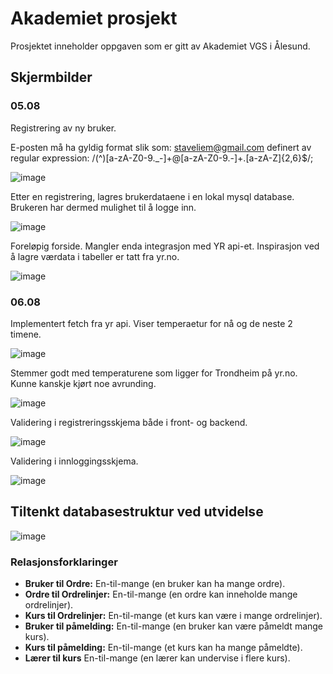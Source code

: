 # Akademiet prosjekt
Prosjektet inneholder oppgaven som er gitt av Akademiet VGS i Ålesund.

## Skjermbilder
### 05.08
Registrering av ny bruker. 

E-posten må ha gyldig format slik som: staveliem@gmail.com 
definert av regular expression:  /(^)[a-zA-Z0-9._-]+@[a-zA-Z0-9.-]+\.[a-zA-Z]{2,6}$/;


![image](https://github.com/user-attachments/assets/a4dab948-79b3-4b12-89b4-fd496811d668)

Etter en registrering, lagres brukerdataene i en lokal mysql database. Brukeren har dermed mulighet til å logge inn.

![image](https://github.com/user-attachments/assets/7e9d1630-75af-47b1-b177-acfd4a712b09)

Foreløpig forside. Mangler enda integrasjon med YR api-et. Inspirasjon ved å lagre værdata i tabeller er tatt fra yr.no.

![image](https://github.com/user-attachments/assets/db947681-353e-4ff1-904d-05d99c923ea3)

### 06.08

Implementert fetch fra yr api. Viser temperaetur for nå og de neste 2 timene. 

![image](https://github.com/user-attachments/assets/1305df29-b776-42e3-8463-9240a20cf71d)

Stemmer godt med temperaturene som ligger for Trondheim på yr.no. Kunne kanskje kjørt noe avrunding.

![image](https://github.com/user-attachments/assets/60f1d5a2-fe22-45bf-8c66-d2b519a269cf)

Validering i registreringsskjema både i front- og backend.

![image](https://github.com/user-attachments/assets/5672354a-da2e-48cd-aa84-10dbe22b6785)

Validering i innloggingsskjema.

![image](https://github.com/user-attachments/assets/0276e45c-7826-41a7-bb19-b6c95330f643)



## Tiltenkt databasestruktur ved utvidelse

![image](https://github.com/user-attachments/assets/2f2f8611-72f7-4df4-ae3b-80d331fa356e)


### Relasjonsforklaringer

- **Bruker til Ordre:** En-til-mange (en bruker kan ha mange ordre).
- **Ordre til Ordrelinjer:** En-til-mange (en ordre kan inneholde mange ordrelinjer).
- **Kurs til Ordrelinjer:** En-til-mange (et kurs kan være i mange ordrelinjer).
- **Bruker til påmelding:** En-til-mange (en bruker kan være påmeldt mange kurs).
- **Kurs til påmelding:** En-til-mange (et kurs kan ha mange påmeldte).
- **Lærer til kurs** En-til-mange (en lærer kan undervise i flere kurs).
